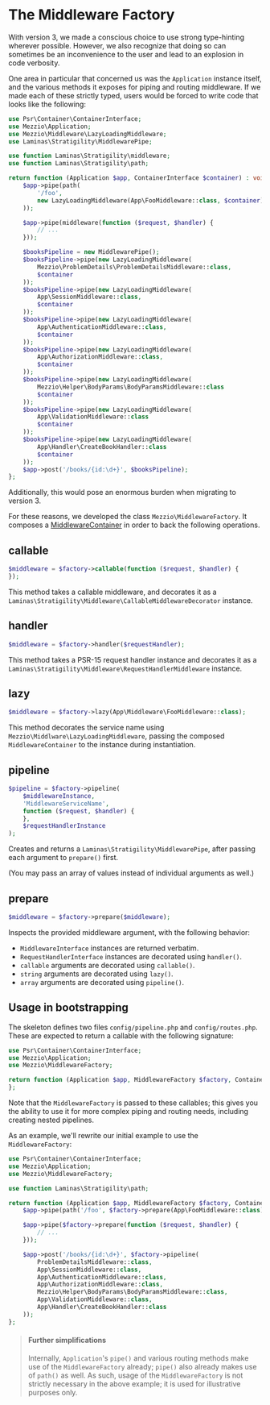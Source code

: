 # The Middleware Factory

With version 3, we made a conscious choice to use strong type-hinting wherever
possible. However, we also recognize that doing so can sometimes be an
inconvenience to the user and lead to an explosion in code verbosity.

One area in particular that concerned us was the `Application` instance itself,
and the various methods it exposes for piping and routing middleware. If we made
each of these strictly typed, users would be forced to write code that looks
like the following:

```php
use Psr\Container\ContainerInterface;
use Mezzio\Application;
use Mezzio\Middleware\LazyLoadingMiddleware;
use Laminas\Stratigility\MiddlewarePipe;

use function Laminas\Stratigility\middleware;
use function Laminas\Stratigility\path;

return function (Application $app, ContainerInterface $container) : void {
    $app->pipe(path(
        '/foo',
        new LazyLoadingMiddleware(App\FooMiddleware::class, $container)
    ));

    $app->pipe(middleware(function ($request, $handler) {
        // ...
    }));

    $booksPipeline = new MiddlewarePipe();
    $booksPipeline->pipe(new LazyLoadingMiddleware(
        Mezzio\ProblemDetails\ProblemDetailsMiddleware::class,
        $container
    ));
    $booksPipeline->pipe(new LazyLoadingMiddleware(
        App\SessionMiddleware::class,
        $container
    ));
    $booksPipeline->pipe(new LazyLoadingMiddleware(
        App\AuthenticationMiddleware::class,
        $container
    ));
    $booksPipeline->pipe(new LazyLoadingMiddleware(
        App\AuthorizationMiddleware::class,
        $container
    ));
    $booksPipeline->pipe(new LazyLoadingMiddleware(
        Mezzio\Helper\BodyParams\BodyParamsMiddleware::class
        $container
    ));
    $booksPipeline->pipe(new LazyLoadingMiddleware(
        App\ValidationMiddleware::class
        $container
    ));
    $booksPipeline->pipe(new LazyLoadingMiddleware(
        App\Handler\CreateBookHandler::class
        $container
    ));
    $app->post('/books/{id:\d+}', $booksPipeline);
};
```

Additionally, this would pose an enormous burden when migrating to version 3.

For these reasons, we developed the class `Mezzio\MiddlewareFactory`.
It composes a [MiddlewareContainer](middleware-container.md) in order to back
the following operations.

## callable

```php
$middleware = $factory->callable(function ($request, $handler) {
});
```

This method takes a callable middleware, and decorates it as a
`Laminas\Stratigility\Middleware\CallableMiddlewareDecorator` instance.

## handler

```php
$middleware = $factory->handler($requestHandler);
```

This method takes a PSR-15 request handler instance and decorates it as a
`Laminas\Stratigility\Middleware\RequestHandlerMiddleware` instance.

## lazy

```php
$middleware = $factory->lazy(App\Middleware\FooMiddleware::class);
```

This method decorates the service name using
`Mezzio\Middlware\LazyLoadingMiddleware`, passing the composed
`MiddlewareContainer` to the instance during instantiation.

## pipeline

```php
$pipeline = $factory->pipeline(
    $middlewareInstance,
    'MiddlewareServiceName',
    function ($request, $handler) {
    },
    $requestHandlerInstance
);
```

Creates and returns a `Laminas\Stratigility\MiddlewarePipe`, after passing each
argument to `prepare()` first.

(You may pass an array of values instead of individual arguments as well.)

## prepare

```php
$middleware = $factory->prepare($middleware);
```

Inspects the provided middleware argument, with the following behavior:

- `MiddlewareInterface` instances are returned verbatim.
- `RequestHandlerInterface` instances are decorated using `handler()`.
- `callable` arguments are decorated using `callable()`.
- `string` arguments are decorated using `lazy()`.
- `array` arguments are decorated using `pipeline()`.

## Usage in bootstrapping

The skeleton defines two files `config/pipeline.php` and `config/routes.php`.
These are expected to return a callable with the following signature:

```php
use Psr\Container\ContainerInterface;
use Mezzio\Application;
use Mezzio\MiddlewareFactory;

return function (Application $app, MiddlewareFactory $factory, ContainerInterface $container) : void {
};
```

Note that the `MiddlewareFactory` is passed to these callables; this gives you
the ability to use it for more complex piping and routing needs, including
creating nested pipelines.

As an example, we'll rewrite our initial example to use the `MiddlewareFactory`:

```php
use Psr\Container\ContainerInterface;
use Mezzio\Application;
use Mezzio\MiddlewareFactory;

use function Laminas\Stratigility\path;

return function (Application $app, MiddlewareFactory $factory, ContainerInterface $container) : void {
    $app->pipe(path('/foo', $factory->prepare(App\FooMiddleware::class)));

    $app->pipe($factory->prepare(function ($request, $handler) {
        // ...
    }));

    $app->post('/books/{id:\d+}', $factory->pipeline(
        ProblemDetailsMiddleware::class,
        App\SessionMiddleware::class,
        App\AuthenticationMiddleware::class,
        App\AuthorizationMiddleware::class,
        Mezzio\Helper\BodyParams\BodyParamsMiddleware::class,
        App\ValidationMiddleware::class,
        App\Handler\CreateBookHandler::class
    ));
};
```

<!-- markdownlint-disable-next-line heading-increment -->
> #### Further simplifications
>
> Internally, `Application`'s `pipe()` and various routing methods make use of
> the `MiddlewareFactory` already; `pipe()` also already makes use of `path()`
> as well. As such, usage of the `MiddlewareFactory` is not strictly necessary
> in the above example; it is used for illustrative purposes only.
